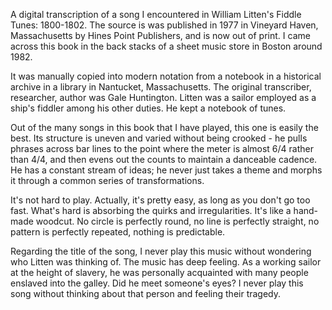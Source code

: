 A digital transcription of a song I encountered in William Litten's Fiddle Tunes: 1800-1802. The source is was published in 1977 in Vineyard Haven, Massachusetts by Hines Point Publishers, and is now out of print. I came across this book in the back stacks of a sheet music store in Boston around 1982. 

It was manually copied into modern notation from a notebook in a historical archive in a library in Nantucket, Massachusetts. The original transcriber, researcher, author was Gale Huntington. Litten was a sailor employed as a ship's fiddler among his other duties. He kept a notebook of tunes. 

Out of the many songs in this book that I have played, this one is easily the best. Its structure is uneven and varied without being crooked - he pulls phrases across bar lines to the point where the meter is almost 6/4 rather than 4/4, and then evens out the counts to maintain a danceable cadence. He has a constant stream of ideas; he never just takes a theme and morphs it through a common series of transformations.

It's not hard to play. Actually, it's pretty easy, as long as you don't go too fast. What's hard is absorbing the quirks and irregularities. It's like a hand-made woodcut. No circle is perfectly round, no line is perfectly straight, no pattern is perfectly repeated, nothing is predictable. 

Regarding the title of the song, I never play this music without wondering who Litten was thinking of. The music has deep feeling. As a working sailor at the height of slavery, he was personally acquainted with many people enslaved into the galley. Did he meet someone's eyes? I never play this song without thinking about that person and feeling their tragedy. 

